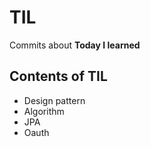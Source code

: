 # TIL
Commits about **Today I learned**

## Contents of TIL
- Design pattern
- Algorithm
- JPA
- Oauth
